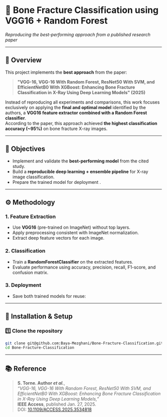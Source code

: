 # 🦴 Bone Fracture Classification using VGG16 + Random Forest  
*Reproducing the best-performing approach from a published research paper*

---

## 📘 Overview

This project implements the **best approach** from the paper:

> **"VGG-16, VGG-16 With Random Forest, ResNet50 With SVM, and EfficientNetB0 With XGBoost: Enhancing Bone Fracture Classification in X-Ray Using Deep Learning Models" (2025)**

Instead of reproducing all experiments and comparisons, this work focuses exclusively on applying the **final and optimal model** identified by the authors, a **VGG16 feature extractor combined with a Random Forest classifier**.  
According to the paper, this approach achieved **the highest classification accuracy (~95%)** on bone fracture X-ray images.

---

## 🎯 Objectives

- Implement and validate the **best-performing model** from the cited study.  
- Build a **reproducible deep learning + ensemble pipeline** for X-ray image classification.  
- Prepare the trained model for deployment .  

---

## ⚙️ Methodology

### 1. Feature Extraction
- Use **VGG16** (pre-trained on ImageNet) without top layers.  
- Apply preprocessing consistent with ImageNet normalization.  
- Extract deep feature vectors for each image.

### 2. Classification
- Train a **RandomForestClassifier** on the extracted features.  
- Evaluate performance using accuracy, precision, recall, F1-score, and confusion matrix.

### 3. Deployment
- Save both trained models for reuse:  


---

## 🧩 Installation & Setup

### 1️⃣ Clone the repository
```bash
git clone git@github.com:Baya-Mezghani/Bone-Fracture-Classification.git
cd Bone-Fracture-Classification
```
---
## 📚 Reference

> **S. Torne. Author *et al.***,  
> *“VGG-16, VGG-16 With Random Forest, ResNet50 With SVM, and EfficientNetB0 With XGBoost: Enhancing Bone Fracture Classification in X-Ray Using Deep Learning Models,”*  
> **IEEE Access**, published Jan. 27, 2025.  
> DOI: [10.1109/ACCESS.2025.3534818](https://doi.org/10.1109/ACCESS.2025.3534818)

